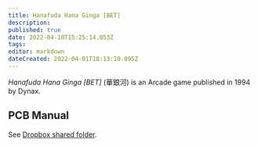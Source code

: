 ```yaml
---
title: Hanafuda Hana Ginga [BET]
description: 
published: true
date: 2022-04-10T15:25:14.053Z
tags: 
editor: markdown
dateCreated: 2022-04-01T18:13:10.095Z
---
```


_Hanafuda Hana Ginga [BET]_ (<span lang='ja'>華銀河</span>) is an Arcade game published in 1994 by Dynax.

## PCB Manual

See [Dropbox shared folder](https://www.dropbox.com/sh/fm1k44pnnyj0dae/AABaCalwywcWK-aXTdST-2ZIa?dl=0).